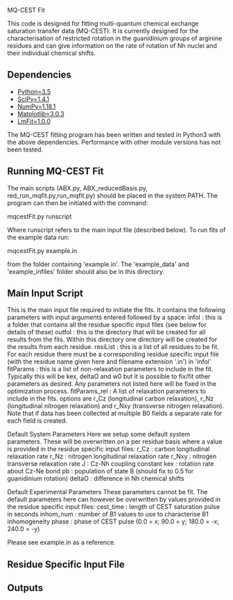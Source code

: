 MQ-CEST Fit

This code is designed for fitting multi-quantum chemical exchange saturation
transfer data (MQ-CEST). It is currently designed for the characterisation of
restricted rotation in the guanidinium groups of arginine residues and can give
information on the rate of rotation of Nh nuclei and their individual chemical
shifts.

Dependencies
------------
  * [Python=3.5](https://www.python.org/downloads/)
  * [SciPy=1.4.1](https://www.scipy.org/install.html)
  * [NumPy=1.18.1](https://www.scipy.org/scipylib/download.html)
  * [Matplotlib=3.0.3](http://matplotlib.org/users/installing.html)
  * [LmFit=1.0.0](https://lmfit.github.io/lmfit-py/)

The MQ-CEST fitting program has been written and tested in Python3 with the
above dependencies. Performance with other module versions has not been tested.

Running MQ-CEST Fit
------------
The main scripts (ABX.py, ABX_reducedBasis.py, red_run_mqfit.py,run_mqfit.py)
should be placed in the system PATH. The program can then be initiated with the
command:

mqcestFit.py runscript

Where runscript refers to the main input file (described below). To run fits of
the example data run:

mqcestFit.py example.in

from the folder containing 'example.in'. The 'example_data' and 'example_infiles'
folder should also be in this directory.

Main Input Script
------------
This is the main input file required to initiate the fits. It contains the
following parameters with input arguments entered followed by a space:
infol         : this is a folder that contains all the residue specific input
                files (see below for details of these)
outfol        : this is the directory that will be created for all results from
                the fits. Within this directory one directory will be created
                for the results from each residue.
resiList      : this is a list of all residues to be fit. For each residue there
                must be a corresponding residue specific input file (with the
                residue name given here and filename extension '.in') in 'infol'
fitParams     : this is a list of non-relaxation parameters to include in the
                fit. Typically this will be kex, deltaO and w0 but it is possible
                to fix/fit other parameters as desired. Any parameters not listed
                here will be fixed in the optimization process.
fitParams_rel : A list of relaxation parameters to include in the fits. options
                are r_Cz (longitudinal carbon relaxation), r_Nz (longitudinal
                nitrogen relaxation) and r_Nxy (transverse nitrogen relaxation).
                Note that if data has been collected at multiple B0 fields a
                separate rate for each field is created.

Default System Parameters
Here we setup some default system parameters. These will be overwritten on a per
residue basis where a value is provided in the residue specific input files:
r_Cz    : carbon longitudinal relaxation rate
r_Nz    : nitrogen longitudinal relaxation rate
r_Nxy   : nitrogen transverse relaxation rate
J       : Cz-Nh coupling constant
kex     : rotation rate about Cz-Ne bond
pb      : population of state B (should fix to 0.5 for guanidinium rotation)
deltaO  : difference in Nh chemical shifts

Default Experimental Parameters
These parameters cannot be fit. The default parameters here can however be
overwritten by values provided in the residue specific input files:
cest_time : length of CEST saturation pulse in seconds
inhom_num : number of B1 values to use to characterise B1 inhomogeneity
phase     : phase of CEST pulse (0.0 = x; 90.0 = y; 180.0 = -x; 240.0 = -y)

Please see example.in as a reference.

Residue Specific Input File
------------


Outputs
------------
